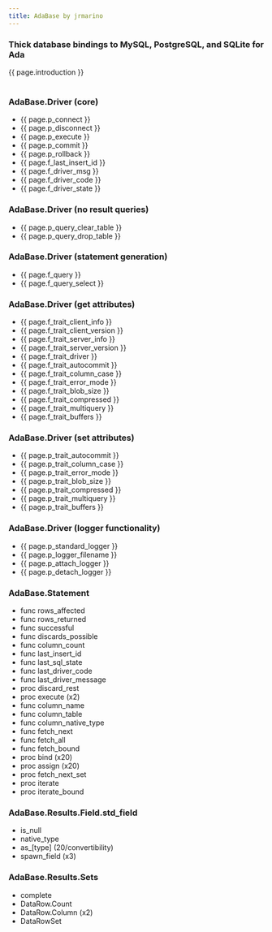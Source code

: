 ```yaml
---
title: AdaBase by jrmarino
---
```


<h3>Thick database bindings to MySQL, PostgreSQL, and SQLite for Ada</h3>
{{ page.introduction }}
<br/>
<br/>

<div class="twocol">
<h3>AdaBase.Driver (core)</h3>
<ul>
<li>{{ page.p_connect }}</li>
<li>{{ page.p_disconnect }}</li>
<li>{{ page.p_execute }}</li>
<li>{{ page.p_commit }}</li>
<li>{{ page.p_rollback }}</li>
<li>{{ page.f_last_insert_id }}</li>
<li>{{ page.f_driver_msg }}</li>
<li>{{ page.f_driver_code }}</li>
<li>{{ page.f_driver_state }}</li>
</ul>

<h3>AdaBase.Driver (no result queries)</h3>
<ul>
<li>{{ page.p_query_clear_table }}</li>
<li>{{ page.p_query_drop_table }}</li>
</ul>

<h3>AdaBase.Driver (statement generation)</h3>
<ul>
<li>{{ page.f_query }}</li>
<li>{{ page.f_query_select }}</li>
</ul>

<h3>AdaBase.Driver (get attributes)</h3>
<ul>
<li>{{ page.f_trait_client_info }}</li>
<li>{{ page.f_trait_client_version }}</li>
<li>{{ page.f_trait_server_info }}</li>
<li>{{ page.f_trait_server_version }}</li>
<li>{{ page.f_trait_driver }}</li>
<li>{{ page.f_trait_autocommit }}</li>
<li>{{ page.f_trait_column_case }}</li>
<li>{{ page.f_trait_error_mode }}</li>
<li>{{ page.f_trait_blob_size }}</li>
<li>{{ page.f_trait_compressed }}</li>
<li>{{ page.f_trait_multiquery }}</li>
<li>{{ page.f_trait_buffers }}</li>
</ul>

<h3>AdaBase.Driver (set attributes)</h3>
<ul>
<li>{{ page.p_trait_autocommit }}</li>
<li>{{ page.p_trait_column_case }}</li>
<li>{{ page.p_trait_error_mode }}</li>
<li>{{ page.p_trait_blob_size }}</li>
<li>{{ page.p_trait_compressed }}</li>
<li>{{ page.p_trait_multiquery }}</li>
<li>{{ page.p_trait_buffers }}</li>
</ul>

<h3>AdaBase.Driver (logger functionality)</h3>
<ul>
<li>{{ page.p_standard_logger }}</li>
<li>{{ page.p_logger_filename }}</li>
<li>{{ page.p_attach_logger }}</li>
<li>{{ page.p_detach_logger }}</li>
</ul>

</div>

<div class="twocol">
<h3>AdaBase.Statement</h3>
<ul>
<li>func rows_affected</li>
<li>func rows_returned </li>
<li>func successful </li>
<li>func discards_possible </li>
<li>func column_count </li>
<li>func last_insert_id </li>
<li>func last_sql_state </li>
<li>func last_driver_code </li>
<li>func last_driver_message </li>
<li>proc discard_rest </li>
<li>proc execute (x2) </li>
<li>func column_name </li>
<li>func column_table </li>
<li>func column_native_type </li>
<li>func fetch_next </li>
<li>func fetch_all </li>
<li>func fetch_bound </li>
<li>proc bind (x20)</li>
<li>proc assign (x20)</li>
<li>proc fetch_next_set</li>
<li>proc iterate</li>
<li>proc iterate_bound</li>
</ul>

<h3>AdaBase.Results.Field.std_field</h3>
<ul>
<li>is_null</li>
<li>native_type</li>
<li>as_[type] (20/convertibility)</li>
<li>spawn_field (x3)</li>
</ul>

<h3>AdaBase.Results.Sets</h3>
<ul>
<li>complete</li>
<li>DataRow.Count</li>
<li>DataRow.Column (x2)</li>
<li>DataRowSet</li>
</ul>

</div>
